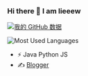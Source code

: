 ### Hi there 👋 I am lieeew
[![我的 GitHub 数据](https://github-readme-stats.vercel.app/api?username=lieeew&&theme=radical)]()

![Most Used Languages](https://github-readme-stats.vercel.app/api/top-langs/?username=luoye6&&theme=radical&layout=compact)

- ⚡ Java Python JS 
- ✍️ [Blogger](https://juejin.cn/user/2441356474071421)
